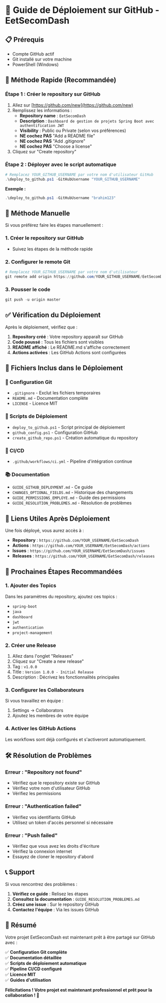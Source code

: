 # 🚀 Guide de Déploiement sur GitHub - EetSecomDash

## 📋 Prérequis

- Compte GitHub actif
- Git installé sur votre machine
- PowerShell (Windows)

## 🎯 Méthode Rapide (Recommandée)

### Étape 1 : Créer le repository sur GitHub

1. Allez sur [https://github.com/new](https://github.com/new)
2. Remplissez les informations :
   - **Repository name** : `EetSecomDash`
   - **Description** : `Dashboard de gestion de projets Spring Boot avec authentification JWT`
   - **Visibility** : Public ou Private (selon vos préférences)
   - **NE cochez PAS** "Add a README file"
   - **NE cochez PAS** "Add .gitignore"
   - **NE cochez PAS** "Choose a license"
3. Cliquez sur "Create repository"

### Étape 2 : Déployer avec le script automatique

```powershell
# Remplacez YOUR_GITHUB_USERNAME par votre nom d'utilisateur GitHub
.\deploy_to_github.ps1 -GitHubUsername "YOUR_GITHUB_USERNAME"
```

**Exemple :**
```powershell
.\deploy_to_github.ps1 -GitHubUsername "brahim123"
```

## 🔧 Méthode Manuelle

Si vous préférez faire les étapes manuellement :

### 1. Créer le repository sur GitHub
- Suivez les étapes de la méthode rapide

### 2. Configurer le remote Git
```powershell
# Remplacez YOUR_GITHUB_USERNAME par votre nom d'utilisateur
git remote add origin https://github.com/YOUR_GITHUB_USERNAME/EetSecomDash.git
```

### 3. Pousser le code
```powershell
git push -u origin master
```

## ✅ Vérification du Déploiement

Après le déploiement, vérifiez que :

1. **Repository créé** : Votre repository apparaît sur GitHub
2. **Code poussé** : Tous les fichiers sont visibles
3. **README affiché** : Le README.md s'affiche correctement
4. **Actions activées** : Les GitHub Actions sont configurées

## 🎉 Fichiers Inclus dans le Déploiement

### 📁 Configuration Git
- `.gitignore` - Exclut les fichiers temporaires
- `README.md` - Documentation complète
- `LICENSE` - Licence MIT

### 🔧 Scripts de Déploiement
- `deploy_to_github.ps1` - Script principal de déploiement
- `github_config.ps1` - Configuration GitHub
- `create_github_repo.ps1` - Création automatique du repository

### 🚀 CI/CD
- `.github/workflows/ci.yml` - Pipeline d'intégration continue

### 📚 Documentation
- `GUIDE_GITHUB_DEPLOYMENT.md` - Ce guide
- `CHANGES_OPTIONAL_FIELDS.md` - Historique des changements
- `GUIDE_PERMISSIONS_EMPLOYE.md` - Guide des permissions
- `GUIDE_RESOLUTION_PROBLEMES.md` - Résolution de problèmes

## 🔗 Liens Utiles Après Déploiement

Une fois déployé, vous aurez accès à :

- **Repository** : `https://github.com/YOUR_USERNAME/EetSecomDash`
- **Actions** : `https://github.com/YOUR_USERNAME/EetSecomDash/actions`
- **Issues** : `https://github.com/YOUR_USERNAME/EetSecomDash/issues`
- **Releases** : `https://github.com/YOUR_USERNAME/EetSecomDash/releases`

## 🚀 Prochaines Étapes Recommandées

### 1. Ajouter des Topics
Dans les paramètres du repository, ajoutez ces topics :
- `spring-boot`
- `java`
- `dashboard`
- `jwt`
- `authentication`
- `project-management`

### 2. Créer une Release
1. Allez dans l'onglet "Releases"
2. Cliquez sur "Create a new release"
3. Tag : `v1.0.0`
4. Title : `Version 1.0.0 - Initial Release`
5. Description : Décrivez les fonctionnalités principales

### 3. Configurer les Collaborateurs
Si vous travaillez en équipe :
1. Settings → Collaborators
2. Ajoutez les membres de votre équipe

### 4. Activer les GitHub Actions
Les workflows sont déjà configurés et s'activeront automatiquement.

## 🛠️ Résolution de Problèmes

### Erreur : "Repository not found"
- Vérifiez que le repository existe sur GitHub
- Vérifiez votre nom d'utilisateur GitHub
- Vérifiez les permissions

### Erreur : "Authentication failed"
- Vérifiez vos identifiants GitHub
- Utilisez un token d'accès personnel si nécessaire

### Erreur : "Push failed"
- Vérifiez que vous avez les droits d'écriture
- Vérifiez la connexion internet
- Essayez de cloner le repository d'abord

## 📞 Support

Si vous rencontrez des problèmes :

1. **Vérifiez ce guide** : Relisez les étapes
2. **Consultez la documentation** : `GUIDE_RESOLUTION_PROBLEMES.md`
3. **Créez une issue** : Sur le repository GitHub
4. **Contactez l'équipe** : Via les issues GitHub

## 🎯 Résumé

Votre projet EetSecomDash est maintenant prêt à être partagé sur GitHub avec :

✅ **Configuration Git complète**  
✅ **Documentation détaillée**  
✅ **Scripts de déploiement automatique**  
✅ **Pipeline CI/CD configuré**  
✅ **Licence MIT**  
✅ **Guides d'utilisation**  

**Félicitations ! Votre projet est maintenant professionnel et prêt pour la collaboration ! 🚀** 